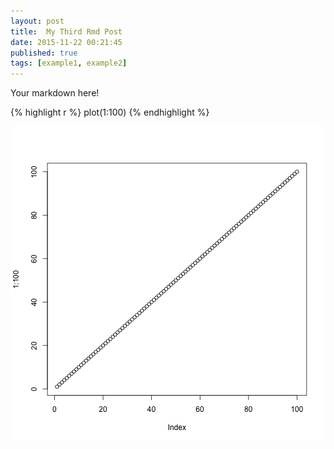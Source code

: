 ```yaml
---
layout: post
title:  My Third Rmd Post
date: 2015-11-22 00:21:45
published: true
tags: [example1, example2]
---
```


Your markdown here!


{% highlight r %}
plot(1:100)
{% endhighlight %}

![plot of chunk unnamed-chunk-1](/figure/source/my-third-rmd-post/2015-11-21-my-third-rmd-post/unnamed-chunk-1-1.png) 

